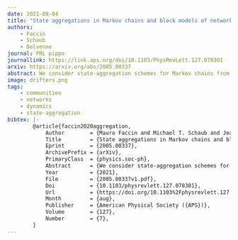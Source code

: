 ```yaml
---
date: 2021-08-04
title: "State aggregations in Markov chains and block models of networks"
authors:
    - Faccin
    - Schaub
    - Delvenne
journal: PRL pippo
journallink: https://link.aps.org/doi/10.1103/PhysRevLett.127.078301
arxiv: https://arxiv.org/abs/2005.00337
abstract: We consider state-aggregation schemes for Markov chains from an information-theoretic perspective. Specifically, we consider aggregating the states of a Markov chain such that the mutual information of the aggregated states separated by T time steps is maximized. We show that for T = 1 this recovers the maximum-likelihood estimator of the degree-corrected stochastic block model as a particular case, which enables us to explain certain features of the likelihood landscape of this generative network model from a dynamical lens. We further highlight how we can uncover coherent, long-range dynamical modules for which considering a timescale T >> 1 is essential. We demonstrate our results using synthetic flows and real-world ocean currents, where we are able to recover the fundamental features of the surface currents of the oceans.
image: drifters.png
tags:
    - communities
    - networks
    - dynamics
    - state-aggregation
bibtex: |-
        @article{faccin2020aggregation,
            Author        = {Mauro Faccin and Michael T. Schaub and Jean-Charles Delvenne},
            Title         = {State aggregations in Markov chains and block models of networks},
            Eprint        = {2005.00337},
            ArchivePrefix = {arXiv},
            PrimaryClass  = {physics.soc-ph},
            Abstract      = {We consider state-aggregation schemes for Markov chains from an information-theoretic perspective. Specifically, we consider aggregating the states of a Markov chain such that the mutual information of the aggregated states separated by T time steps is maximized. We show that for T = 1 this recovers the maximum-likelihood estimator of the degree-corrected stochastic block model as a particular case, which enables us to explain certain features of the likelihood landscape of this generative network model from a dynamical lens. We further highlight how we can uncover coherent, long-range dynamical modules for which considering a timescale T >> 1 is essential. We demonstrate our results using synthetic flows and real-world ocean currents, where we are able to recover the fundamental features of the surface currents of the oceans.},
            Year          = {2021},
            File          = {2005.00337v1.pdf},
            Doi           = {10.1103/physrevlett.127.078301},
            Url           = {https://doi.org/10.1103%2Fphysrevlett.127.078301},
            Month         = {aug},
            Publisher     = {American Physical Society ({APS})},
            Volume        = {127},
            Number        = {7},
        }
---
```

